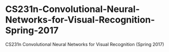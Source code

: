 # CS231n-Convolutional-Neural-Networks-for-Visual-Recognition-Spring-2017
CS231n Convolutional Neural Networks for Visual Recognition (Spring 2017)
